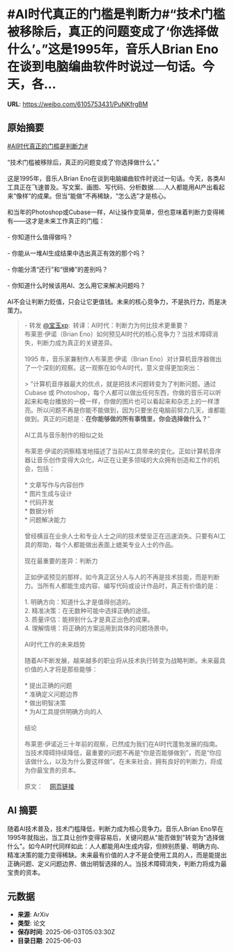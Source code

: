 # #AI时代真正的门槛是判断力#“技术门槛被移除后，真正的问题变成了‘你选择做什么’。”这是1995年，音乐人Brian Eno在谈到电脑编曲软件时说过一句话。今天，各...

**URL**: https://weibo.com/6105753431/PuNKfrgBM

## 原始摘要

<a href="https://m.weibo.cn/search?containerid=231522type%3D1%26t%3D10%26q%3D%23AI%E6%97%B6%E4%BB%A3%E7%9C%9F%E6%AD%A3%E7%9A%84%E9%97%A8%E6%A7%9B%E6%98%AF%E5%88%A4%E6%96%AD%E5%8A%9B%23&amp;extparam=%23AI%E6%97%B6%E4%BB%A3%E7%9C%9F%E6%AD%A3%E7%9A%84%E9%97%A8%E6%A7%9B%E6%98%AF%E5%88%A4%E6%96%AD%E5%8A%9B%23" data-hide=""><span class="surl-text">#AI时代真正的门槛是判断力#</span></a><br><br>“技术门槛被移除后，真正的问题变成了‘你选择做什么’。”<br><br>这是1995年，音乐人Brian Eno在谈到电脑编曲软件时说过一句话。今天，各类AI工具正在飞速普及。写文案、画图、写代码、分析数据……人人都能用AI产出看起来“像样”的成果。但当“能做”不再稀缺，“怎么选”才是核心。<br><br>和当年的Photoshop或Cubase一样，AI让操作变简单，但也意味着判断力变得稀有——这才是未来工作真正的门槛：<br><br>- 你知道什么值得做吗？<br><br>- 你能从一堆AI生成结果中选出真正有效的那个吗？<br><br>- 你能分清“还行”和“很棒”的差别吗？<br><br>- 你知道什么时候该用AI、怎么用它来解决问题吗？<br><br>AI不会让判断力贬值，只会让它更值钱。未来的核心竞争力，不是执行力，而是决策力。<br><blockquote> - 转发 <a href="https://weibo.com/1727858283" target="_blank">@宝玉xp</a>: 转译：AI时代：判断力为何比技术更重要？<br>布莱恩·伊诺（Brian Eno）如何预见AI时代的核心竞争力？当技术障碍消失，判断力成为真正的关键差异。<br><br>1995 年，音乐家兼制作人布莱恩·伊诺（Brian Eno）对计算机音序器做出了一个深刻的观察。这一观察在如今AI时代，意义变得更加突出：<br><br>&gt; “计算机音序器最大的优点，就是把技术问题转变为了判断问题。通过 Cubase 或 Photoshop，每个人都可以做出任何东西，你做的音乐可以听起来和电台播放的一模一样，你做的图片也可以看起来和杂志上的一样漂亮。所以问题不再是你能不能做到，因为只要坐在电脑前努力几天，谁都能做到。真正的问题是：**在你能够做的所有事情里，你会选择做什么？**”<br><br>AI工具与音乐制作的相似之处<br><br>布莱恩·伊诺的洞察精准地描述了当前AI工具带来的变化。正如计算机音序器让音乐创作变得大众化，AI正在让更多领域的大众拥有创造和工作的机会，包括：<br><br>* 文章写作与内容创作<br>* 图片生成与设计<br>* 代码开发<br>* 数据分析<br>* 问题解决能力<br><br>曾经横亘在业余人士和专业人士之间的技术壁垒正在迅速消失。只要有AI工具的帮助，每个人都能做出表面上媲美专业人士的作品。<br><br>现在最重要的差异：判断力<br><br>正如伊诺预见的那样，如今真正区分人与人的不再是技术技能，而是判断力。当所有人都能生成内容、编写代码或设计作品时，真正有价值的是：<br><br>1. 明确方向：知道什么才是值得创造的。<br>2. 精准决策：在无数种可能中选择正确的途径。<br>3. 质量评估：能辨别什么才是真正出色的成果。<br>4. 理解情境：将正确的方案运用到具体的问题场景中。<br><br>AI时代工作的未来趋势<br><br>随着AI不断发展，越来越多的职业将从技术执行转变为战略判断。未来最具价值的人才将是那些能够：<br><br>* 提出正确的问题<br>* 准确定义问题边界<br>* 做出明智决策<br>* 为AI工具提供明确方向的人<br><br>结论<br><br>布莱恩·伊诺近三十年前的观察，已然成为我们在AI时代蓬勃发展的指南。当技术障碍持续降低，最重要的问题不再是“你是否能够做到”，而是“你应该做什么，以及为什么要这样做”。在未来社会，拥有良好的判断力，将成为你最宝贵的资本。<br><br>原文：<a href="https://weibo.cn/sinaurl?u=https%3A%2F%2Fwww.mapsall.com%2Fblog%2Fai-and-judgement" data-hide=""><span class="url-icon"><img style="width: 1rem;height: 1rem" src="https://h5.sinaimg.cn/upload/2015/09/25/3/timeline_card_small_web_default.png" referrerpolicy="no-referrer"></span><span class="surl-text">网页链接</span></a></blockquote>

## AI 摘要

随着AI技术普及，技术门槛降低，判断力成为核心竞争力。音乐人Brian Eno早在1995年就指出，当工具让创作变得容易后，关键问题从"能否做到"转变为"选择做什么"。如今AI时代同样如此：人人都能用AI生成内容，但辨别质量、明确方向、精准决策的能力变得稀缺。未来最有价值的人才不是会使用工具的人，而是能提出正确问题、定义问题边界、做出明智选择的人。当技术障碍消失，判断力将成为最宝贵的资本。

## 元数据

- **来源**: ArXiv
- **类型**: 论文
- **保存时间**: 2025-06-03T05:03:30Z
- **目录日期**: 2025-06-03
